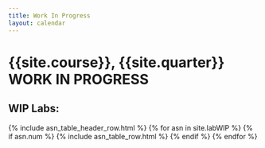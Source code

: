 ```yaml
---
title: Work In Progress
layout: calendar
---
```


# {{site.course}}, {{site.quarter}} WORK IN PROGRESS

<div id='calendar' class='calendar'></div>

<div id='calendar' class='calendar'></div>


<div data-role="collapsible" data-collapsed="false">
<h2 id="WIPlabs">WIP Labs:</h2>
<table id="lab_table" class="asn_table">
  {% include asn_table_header_row.html %}
{% for asn in site.labWIP %}
 {% if asn.num %}
   {% include asn_table_row.html %}
 {% endif %}
{% endfor %}
</table>


</div>



